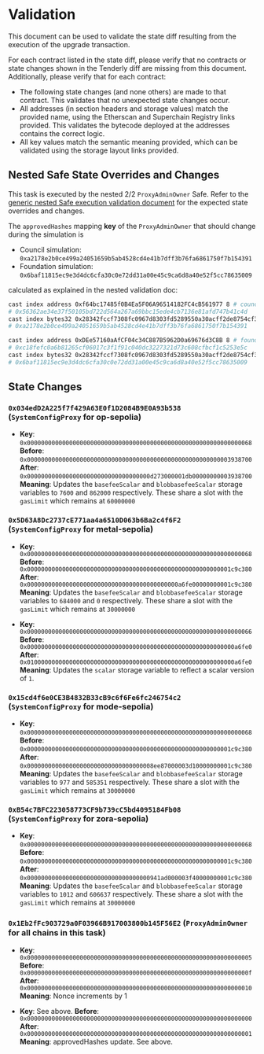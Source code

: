 # Validation

This document can be used to validate the state diff resulting from the execution of the upgrade
transaction.

For each contract listed in the state diff, please verify that no contracts or state changes shown in the Tenderly diff are missing from this document. Additionally, please verify that for each contract:

- The following state changes (and none others) are made to that contract. This validates that no unexpected state changes occur.
- All addresses (in section headers and storage values) match the provided name, using the Etherscan and Superchain Registry links provided. This validates the bytecode deployed at the addresses contains the correct logic.
- All key values match the semantic meaning provided, which can be validated using the storage layout links provided.

## Nested Safe State Overrides and Changes

This task is executed by the nested 2/2 `ProxyAdminOwner` Safe. Refer to the
[generic nested Safe execution validation document](../../../NESTED-VALIDATION.md)
for the expected state overrides and changes.

The `approvedHashes` mapping **key** of the `ProxyAdminOwner` that should change during the simulation is
- Council simulation: `0xa2178e2b0ce499a24051659b5ab4528cd4e41b7dff3b76fa6861750f7b154391`
- Foundation simulation: `0x6baf11815ec9e3d4dc6cfa30c0e72dd31a00e45c9ca6d8a40e52f5cc78635009`

calculated as explained in the nested validation doc:
```sh
cast index address 0xf64bc17485f0B4Ea5F06A96514182FC4cB561977 8 # council
# 0x56362ae34e37f50105bd722d564a267a69bbc15ede4cb7136e81afd747b41c4d
cast index bytes32 0x28342fccf7308fc0967d8303fd5289550a30acff2de8754cf384b524ebe9ca0a 0x56362ae34e37f50105bd722d564a267a69bbc15ede4cb7136e81afd747b41c4d
# 0xa2178e2b0ce499a24051659b5ab4528cd4e41b7dff3b76fa6861750f7b154391
```

```sh
cast index address 0xDEe57160aAfCF04c34C887B5962D0a69676d3C8B 8 # foundation
# 0xc18fefc0a6b81265cf06017c3f1f91c040dc3227321d73c608cfbcf1c5253e5c
cast index bytes32 0x28342fccf7308fc0967d8303fd5289550a30acff2de8754cf384b524ebe9ca0a 0xc18fefc0a6b81265cf06017c3f1f91c040dc3227321d73c608cfbcf1c5253e5c
# 0x6baf11815ec9e3d4dc6cfa30c0e72dd31a00e45c9ca6d8a40e52f5cc78635009
```

## State Changes

### `0x034edD2A225f7f429A63E0f1D2084B9E0A93b538` (`SystemConfigProxy` for op-sepolia)

- **Key**: `0x0000000000000000000000000000000000000000000000000000000000000068`
  **Before**: `0x0000000000000000000000000000000000000000000000000000000003938700`
  **After**: `0x00000000000000000000000000000000000d273000001db00000000003938700`
  **Meaning**: Updates the `basefeeScalar` and `blobbasefeeScalar` storage variables to `7600` and `862000` respectively. These share a slot with the `gasLimit` which remains at `60000000`

### `0x5D63A8Dc2737cE771aa4a6510D063b6Ba2c4f6F2` (`SystemConfigProxy` for metal-sepolia)

- **Key**: `0x0000000000000000000000000000000000000000000000000000000000000068`
  **Before**: `0x0000000000000000000000000000000000000000000000000000000001c9c380`
  **After**: `0x0000000000000000000000000000000000000000000a6fe00000000001c9c380`
  **Meaning**: Updates the `basefeeScalar` and `blobbasefeeScalar` storage variables to `684000` and `0` respectively. These share a slot with the `gasLimit` which remains at `30000000`

- **Key**: `0x0000000000000000000000000000000000000000000000000000000000000066`
  **Before**: `0x00000000000000000000000000000000000000000000000000000000000a6fe0`
  **After**: `0x01000000000000000000000000000000000000000000000000000000000a6fe0`
  **Meaning**: Updates the `scalar` storage variable to reflect a scalar version of `1`.

### `0x15cd4f6e0CE3B4832B33cB9c6f6Fe6fc246754c2` (`SystemConfigProxy` for mode-sepolia)

- **Key**: `0x0000000000000000000000000000000000000000000000000000000000000068`
  **Before**: `0x0000000000000000000000000000000000000000000000000000000001c9c380`
  **After**: `0x000000000000000000000000000000000008ee87000003d10000000001c9c380`
  **Meaning**: Updates the `basefeeScalar` and `blobbasefeeScalar` storage variables to `977` and `585351` respectively. These share a slot with the `gasLimit` which remains at `30000000`

### `0xB54c7BFC223058773CF9b739cC5bd4095184Fb08` (`SystemConfigProxy` for zora-sepolia)

- **Key**: `0x0000000000000000000000000000000000000000000000000000000000000068`
  **Before**: `0x0000000000000000000000000000000000000000000000000000000001c9c380`
  **After**: `0x00000000000000000000000000000000000941ad000003f40000000001c9c380`
  **Meaning**: Updates the `basefeeScalar` and `blobbasefeeScalar` storage variables to `1012` and `606637` respectively. These share a slot with the `gasLimit` which remains at `30000000`


### `0x1Eb2fFc903729a0F03966B917003800b145F56E2` (`ProxyAdminOwner` for all chains in this task)

- **Key**: `0x0000000000000000000000000000000000000000000000000000000000000005`
  **Before**: `0x000000000000000000000000000000000000000000000000000000000000000f`
  **After**: `0x0000000000000000000000000000000000000000000000000000000000000010`
  **Meaning**: Nonce increments by 1

- **Key**: See above.
  **Before**: `0x0000000000000000000000000000000000000000000000000000000000000000`
  **After**: `0x0000000000000000000000000000000000000000000000000000000000000001`
  **Meaning**: approvedHashes update. See above.


